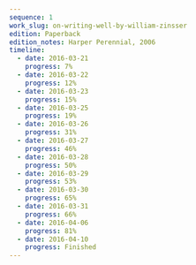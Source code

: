 ```yaml
---
sequence: 1
work_slug: on-writing-well-by-william-zinsser
edition: Paperback
edition_notes: Harper Perennial, 2006
timeline:
  - date: 2016-03-21
    progress: 7%
  - date: 2016-03-22
    progress: 12%
  - date: 2016-03-23
    progress: 15%
  - date: 2016-03-25
    progress: 19%
  - date: 2016-03-26
    progress: 31%
  - date: 2016-03-27
    progress: 46%
  - date: 2016-03-28
    progress: 50%
  - date: 2016-03-29
    progress: 53%
  - date: 2016-03-30
    progress: 65%
  - date: 2016-03-31
    progress: 66%
  - date: 2016-04-06
    progress: 81%
  - date: 2016-04-10
    progress: Finished
---
```

